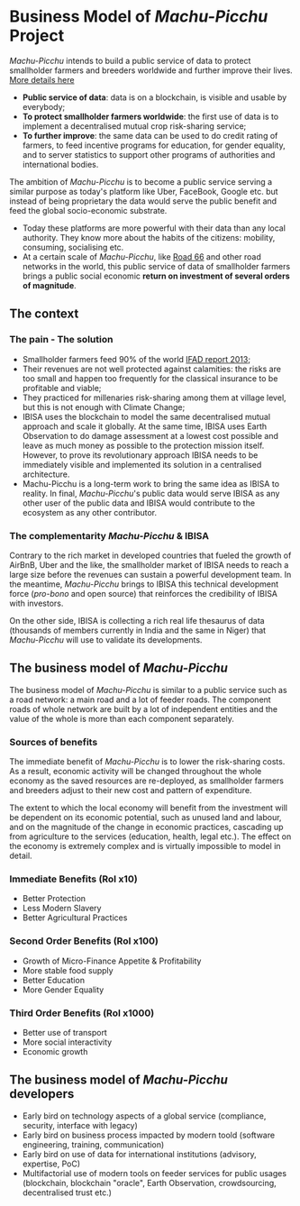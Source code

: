 # Business Model of _Machu-Picchu_ Project
_Machu-Picchu_ intends to build a public service of data to protect smallholder farmers and breeders worldwide and further improve their lives. [More details here](https://github.com/Machu-Pichu/Top-Level/blob/master/README.md)
* **Public service of data**: data is on a blockchain, is visible and usable by everybody;
* **To protect smallholder farmers worldwide**: the first use of data is to implement a decentralised mutual crop risk-sharing service;
* **To further improve**: the same data can be used to do credit rating of farmers, to feed incentive programs for education, for gender equality, and to server statistics to support other programs of authorities and international bodies.

The ambition of _Machu-Picchu_ is to become a public service serving a similar purpose as today's platform like Uber, FaceBook, Google etc. but instead of being proprietary the data would serve the public benefit and feed the global socio-economic substrate.
* Today these platforms are more powerful with their data than any local authority. They know more about the habits of the citizens: mobility, consuming, socialising etc.
* At a certain scale of _Machu-Picchu_, like [Road 66](https://en.wikipedia.org/wiki/U.S._Route_66) and other road networks in the world, this public service of data of smallholder farmers brings a public social economic **return on investment of several orders of magnitude**.

## The context
### The pain - The solution
* Smallholder farmers feed 90% of the world [IFAD report 2013](https://www.ifad.org/documents/38714170/40706188/Smallholders+can+feed+the+world_e.pdf);
* Their revenues are not well protected against calamities: the risks are too small and happen too frequently for the classical insurance to be profitable and viable;
* They practiced for millenaries risk-sharing among them at village level, but this is not enough with Climate Change;
* IBISA uses the blockchain to model the same decentralised mutual approach and scale it globally. At the same time, IBISA uses Earth Observation to do damage assessment at a lowest cost possible and leave as much money as possible to the protection mission itself. However, to prove its revolutionary approach IBISA needs to be immediately visible and implemented its solution in a centralised architecture.
* Machu-Picchu is a long-term work to bring the same idea as IBISA to reality. In final, _Machu-Picchu_'s public data would serve IBISA as any other user of the public data and IBISA would contribute to the ecosystem as any other contributor.
### The complementarity _Machu-Picchu_ & IBISA
Contrary to the rich market in developed countries that fueled the growth of AirBnB, Uber and the like, the smallholder market of IBISA needs to reach a large size before the revenues can sustain a powerful development team. In the meantime, _Machu-Picchu_ brings to IBISA this technical development force (_pro-bono_ and open source) that reinforces the credibility of IBISA with investors.

On the other side, IBISA is collecting a rich real life thesaurus of data (thousands of members currently in India and the same in Niger) that _Machu-Picchu_ will use to validate its developments.
## The business model of _Machu-Picchu_
The business model of _Machu-Picchu_ is similar to a public service such as a road network: a main road and a lot of feeder roads. The component roads of whole network are built by a lot of independent entities and the value of the whole is more than each component separately.
### Sources of benefits
The immediate benefit of _Machu-Picchu_ is to lower the risk-sharing costs. As a result, economic activity will be changed throughout the whole economy as the saved resources are re-deployed, as smallholder farmers and breeders adjust to their new cost and pattern of expenditure. 

The extent to which the local economy will benefit from the investment will be dependent on its economic potential, such as unused land and labour, and on the magnitude of the change in economic practices, cascading up from agriculture to the services (education, health, legal etc.). The effect on the economy is extremely complex and is virtually impossible to model in detail.
### Immediate Benefits (RoI x10)
* Better Protection
* Less Modern Slavery
* Better Agricultural Practices
### Second Order Benefits (RoI x100)
* Growth of Micro-Finance Appetite & Profitability
* More stable food supply
* Better Education
* More Gender Equality
### Third Order Benefits (RoI x1000)
* Better use of transport
* More social interactivity
* Economic growth
## The business model of _Machu-Picchu_ developers
* Early bird on technology aspects of a global service (compliance, security, interface with legacy)
* Early bird on business process impacted by modern toold (software engineering, training, communication)
* Early bird on use of data for international institutions (advisory, expertise, PoC)
* Multifactorial use of modern tools on feeder services for public usages (blockchain, blockchain "oracle", Earth Observation, crowdsourcing, decentralised trust etc.)
